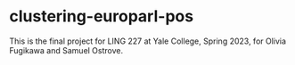 # clustering-europarl-pos
This is the final project for LING 227 at Yale College, Spring 2023, for Olivia Fugikawa and Samuel Ostrove.
